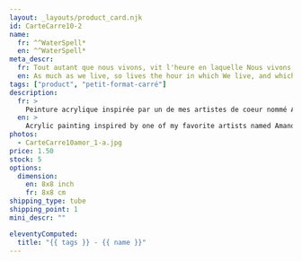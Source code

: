```yaml
---
layout: _layouts/product_card.njk
id: CarteCarre10-2
name: 
  fr: ^^WaterSpell*
  en: ^^WaterSpell*
meta_descr:
  fr: Tout autant que nous vivons, vit l'heure en laquelle Nous vivons, et qui meurt, de la même façon, Quand elle passe avec nous. 
  en: As much as we live, so lives the hour in which We live, and which dies, in the same way, When it passes with us.
tags: ["product", "petit-format-carré"]
description: 
  fr: > 
    Peinture acrylique inspirée par un de mes artistes de coeur nommé Amano Yoshitaka, en apposant les traits de ce couple à l'encre de chine, contrastant avec le fond coloré. 
  en: >
    Acrylic painting inspired by one of my favorite artists named Amano Yoshitaka, applying the features of this couple in Indian ink, contrasting with the colored background.
photos:
  - CarteCarre10amor_1-a.jpg
price: 1.50
stock: 5
options:
  dimension:
    en: 8x8 inch
    fr: 8x8 cm
shipping_type: tube
shipping_point: 1    
mini_descr: ""

eleventyComputed:
  title: "{{ tags }} - {{ name }}"
---
```

